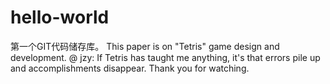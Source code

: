 # hello-world
第一个GIT代码储存库。
This paper is on "Tetris" game design and development.
@ jzy: If Tetris has taught me anything, it's that errors pile up and accomplishments disappear. 
Thank you for watching. 
